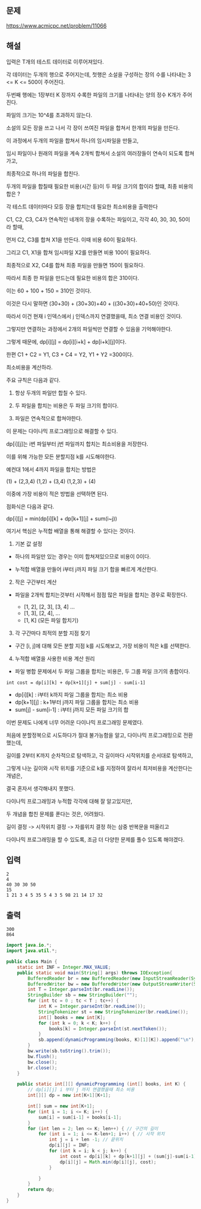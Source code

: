 ## 문제

https://www.acmicpc.net/problem/11066

## 해설

입력은 T개의 테스트 데이터로 이루어져있다.

각 데이터는 두개의 행으로 주어지는데, 첫행은 소설을 구성하는 장의 수를 나타내는 3 <= K <= 500이 주어진다.

두번째 행에는 1장부터 K 장까지 수록한 파일의 크기를 나타내는 양의 정수 K개가 주어진다.

파일의 크기는 10^4를 초과하지 않는다.

소설의 모든 장을 쓰고 나서 각 장이 쓰여진 파일을 합쳐서 한개의 파일을 만든다.

이 과정에서 두개의 파일을 합쳐서 하나의 임시파일을 만들고,

임시 파일이나 원래의 파일을 계속 2개씩 합쳐서 소설의 여러장들이 연속이 되도록 합쳐가고,

최종적으로 하나의 파일을 합친다.

두개의 파일을 합칠때 필요한 비용(시간 등)이 두 파일 크기의 합이라 할떄, 최종 비용의 합은 ?

각 테스트 데이터마다 모등 장을 합치는데 필요한 최소비용을 출력한다

C1, C2, C3, C4가 연속적인 네개의 장을 수록하는 파일이고, 각각 40, 30, 30, 50이라 할때,

먼저 C2, C3를 합쳐 X1을 만든다. 이때 비용 60이 필요하다.

그리고 C1, X1을 합쳐 임시파일 X2를 만들면 비용 100이 필요하다.

최종적으로 X2, C4를 합쳐 최종 파일을 만들면 150이 필요하다.

따라서 최종 한 파일을 만드는데 필요한 비용의 합은 310이다.

이는 60 + 100 + 150 = 310인 것이다.

이것은 다시 말하면 (30+30) + (30+30)+40 + ((30+30)+40+50)인 것이다.

따라서 이건 현재 i 인덱스에서 j 인덱스까지 연결했을때, 최소 연결 비용인 것이다.

그렇지만 연결하는 과정에서 2개의 파일씩만 연결할 수 있음을 기억해야한다.

그렇게 때문에, dp[i][j] = dp[i][i+k] + dp[i+k][j]이다.

한편 C1 + C2 = Y1, C3 + C4 = Y2, Y1 + Y2 =300이다.

최소비용을 계산하라.

주요 규칙은 다음과 같다.

1. 항상 두개의 파일만 합칠 수 있다.

2. 두 파일을 합치는 비용은 두 파일 크기의 합이다.

3. 파일은 연속적으로 합쳐야한다.

이 문제는 다이나믹 프로그래밍으로 해결할 수 있다.

dp[i][j]는 i번 파일부터 j번 파일까지 합치는 최소비용을 저장한다.

이를 위해 가능한 모든 분할지점 k를 시도해야한다.

예컨대 1에서 4까지 파일을 합치는 방법은

(1) + (2,3,4)
(1,2) + (3,4)
(1,2,3) + (4)

이중에 가장 비용이 적은 방법을 선택하면 된다.

점화식은 다음과 같다.

dp[i][j] = min(dp[i][k] + dp[k+1][j] + sum(i~j))

여기서 핵심은 누적합 배열을 통해 해결할 수 있다는 것이다.

1. 기본 값 설정

- 하나의 파일만 있는 경우는 이미 합쳐져있으므로 비용이 0이다.

- 누적합 배열을 만들어 i부터 j까지 파일 크기 합을 빠르게 계산한다.

2. 작은 구간부터 계산

- 파일을 2개씩 합치는것부터 시작해서 점점 많은 파일을 합치는 경우로 확장한다.

    - [1, 2], [2, 3], [3, 4] ...
    - [1, 3], [2, 4], ...
    - [1, K] (모든 파일 합치기)

3. 각 구간마다 최적의 분할 지점 찾기

- 구간 [i, j]에 대해 모든 분할 지점 k를 시도해보고, 가장 비용이 적은 k를 선택한다.

4. 누적합 배열을 사용한 비용 계산 원리

- 파일 병합 문제에서 두 파일 그룹을 합치는 비용은, 두 그룹 파일 크기의 총합이다.

`int cost = dp[i][k] + dp[k+1][j] + sum[j] - sum[i-1]`

- dp[i][k] : i부터 k까지 파일 그룹을 합치는 최소 비용
- dp[k+1][j] : k+1부터 j까지 파일 그룹을 합치는 최소 비용
- sum[j] - sum[i-1] : i부터 j까지 모든 파일 크기의 합

이번 문제도 나에게 너무 어려운 다이나믹 프로그래밍 문제였다.

처음에 분할정복으로 시도하다가 절대 불가능함을 알고, 다이나믹 프로그래밍으로 전환했는데,

길이를 2부터 K까지 순차적으로 탐색하고, 각 길이마다 시작위치를 순서대로 탐색하고,

그렇게 나눈 길이와 시작 위치를 기준으로 k를 지정하여 잘라서 최저비용을 계산한다는 개념은,

결국 혼자서 생각해내지 못했다.

다이나믹 프로그래밍과 누적합 각각에 대해 잘 알고있지만,

두 개념을 합친 문제를 푼다는 것은, 어려웠다.

길이 결정 -> 시작위치 결정 -> 자를위치 결정 하는 삼중 반복문을 떠올리고

다이나믹 프로그래밍을 할 수 있도록, 조금 더 다양한 문제를 풀수 있도록 해야겠다.


## 입력
```
2
4
40 30 30 50
15
1 21 3 4 5 35 5 4 3 5 98 21 14 17 32
```

## 출력
```
300
864
```

```java
import java.io.*;
import java.util.*;

public class Main {
    static int INF = Integer.MAX_VALUE;
    public static void main(String[] args) throws IOException{
        BufferedReader br = new BufferedReader(new InputStreamReader(System.in));
        BufferedWriter bw = new BufferedWriter(new OutputStreamWriter(System.out));
        int T = Integer.parseInt(br.readLine());
        StringBuilder sb = new StringBuilder("");
        for (int tc = 0 ; tc < T ; tc++) {
            int K = Integer.parseInt(br.readLine());
            StringTokenizer st = new StringTokenizer(br.readLine());
            int[] books = new int[K];
            for (int k = 0; k < K; k++) {
                books[k] = Integer.parseInt(st.nextToken());
            }
            sb.append(dynamicProgramming(books, K)[1][K]).append("\n");
        }
        bw.write(sb.toString().trim());
        bw.flush();
        bw.close();
        br.close();
    }

    public static int[][] dynamicProgramming (int[] books, int K) {
        // dp[i][j] i 부터 j 까지 연결했을때 최소 비용
        int[][] dp = new int[K+1][K+1];

        int[] sum = new int[K+1];
        for (int i = 1; i <= K; i++) {
            sum[i] = sum[i-1] + books[i-1];
        }
        for (int len = 2; len <= K; len++) { // 구간의 길이
            for (int i = 1; i <= K-len+1; i++) { // 시작 위치
                int j = i + len -1; // 끝위치
                dp[i][j] = INF;
                for (int k = i; k < j; k++) {
                    int cost = dp[i][k] + dp[k+1][j] + (sum[j]-sum[i-1]);
                    dp[i][j] = Math.min(dp[i][j], cost);
                }

            }
        }
        return dp;
    }
}
```